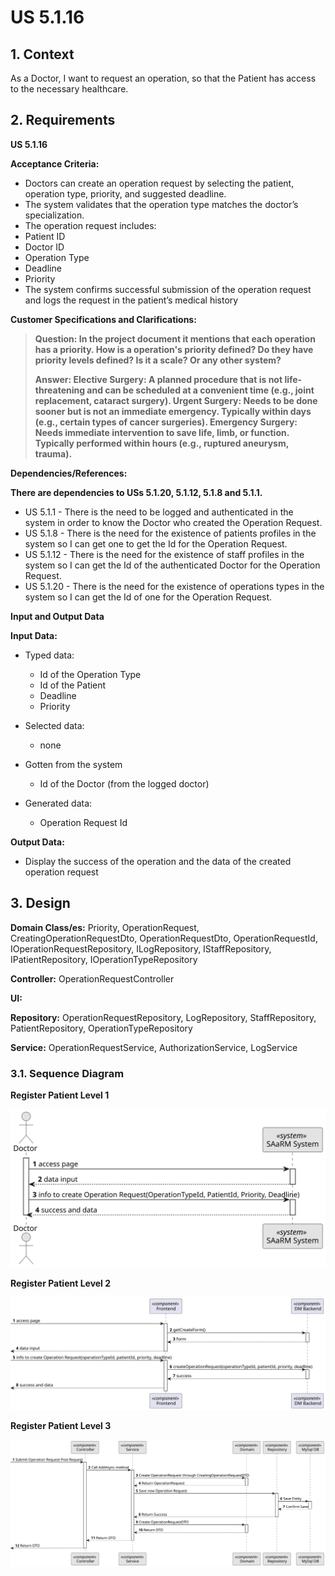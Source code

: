 # US 5.1.16

## 1. Context

As a Doctor, I want to request an operation, so that the Patient has access to the necessary healthcare.

## 2. Requirements

**US 5.1.16**

**Acceptance Criteria:**

- Doctors can create an operation request by selecting the patient, operation type, priority, and suggested deadline.
- The system validates that the operation type matches the doctor’s specialization.
- The operation request includes:
- Patient ID
- Doctor ID
- Operation Type
- Deadline
- Priority
- The system confirms successful submission of the operation request and logs the request in
  the patient’s medical history

**Customer Specifications and Clarifications:**

> **Question: In the project document it mentions that each operation has a priority. How is a operation's priority
defined? Do they have priority levels defined? Is it a scale? Or any other system?**
>
> **Answer: Elective Surgery: A planned procedure that is not life-threatening and can be scheduled at a convenient
time (e.g., joint replacement, cataract surgery).
Urgent Surgery: Needs to be done sooner but is not an immediate emergency. Typically within days (e.g., certain types of
cancer surgeries).
Emergency Surgery: Needs immediate intervention to save life, limb, or function. Typically performed within hours (e.g.,
ruptured aneurysm, trauma).**


**Dependencies/References:**

**There are dependencies to USs 5.1.20, 5.1.12, 5.1.8 and 5.1.1.**

* US 5.1.1 - There is the need to be logged and authenticated in the system in order to know the Doctor who created the
  Operation Request.
* US 5.1.8 - There is the need for the existence of patients profiles in the system so I can get one to get the Id for
  the Operation Request.
* US 5.1.12 - There is the need for the existence of staff profiles in the system so I can get the Id of the
  authenticated Doctor for
  the Operation Request.
* US 5.1.20 - There is the need for the existence of operations types in the system so I can get the Id of one for the
  Operation Request.

**Input and Output Data**

**Input Data:**

* Typed data:
    * Id of the Operation Type
    * Id of the Patient
    * Deadline
    * Priority

* Selected data:
    * none

* Gotten from the system
    * Id of the Doctor (from the logged doctor)

* Generated data:
    * Operation Request Id

**Output Data:**

* Display the success of the operation and the data of the created operation request

## 3. Design

**Domain Class/es:** Priority, OperationRequest, CreatingOperationRequestDto, OperationRequestDto, OperationRequestId,
IOperationRequestRepository, ILogRepository, IStaffRepository, IPatientRepository, IOperationTypeRepository

**Controller:** OperationRequestController

**UI:**

**Repository:**    OperationRequestRepository, LogRepository, StaffRepository, PatientRepository,
OperationTypeRepository

**Service:** OperationRequestService, AuthorizationService, LogService

### 3.1. Sequence Diagram

**Register Patient Level 1**

![Register Operation Request](sequence-diagram-1.svg "Register Operation Request")

**Register Patient Level 2**

![Register Operation Request](sequence-diagram-2.svg "Register Operation Request")

**Register Patient Level 3**

![Register Operation Request](sequence-diagram-3.svg "Register Operation Request")
